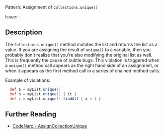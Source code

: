 Pattern: Assignment of `Collections.unique()`

Issue: -

## Description

The `Collections.unique()` method mutates the list and returns the list as a value. If you are assigning the result of `unique()` to a variable, then you probably don't realize that you're also modifying the original list as well. This is frequently the cause of subtle bugs. This violation is triggered when a `unique()` method call appears as the right hand side of an assignment, or when it appears as the first method call in a series of chained method calls.

Example of violations:

``` groovy
  def a = myList.unique()
  def b = myList.unique() { it }
  def c = myList.unique().findAll { x < 1 }
```

## Further Reading

* [CodeNarc - AssignCollectionUnique](http://codenarc.sourceforge.net/codenarc-rules-groovyism.html#AssignCollectionUnique)